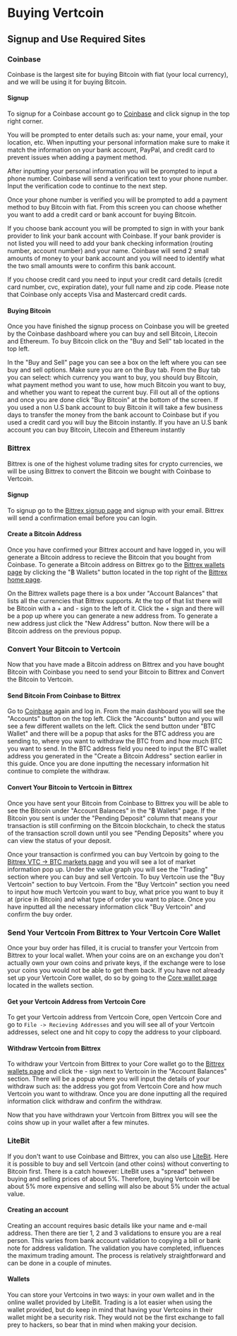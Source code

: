 # Buying Vertcoin

## Signup and Use Required Sites

### Coinbase
Coinbase is the largest site for buying Bitcoin with fiat (your local currency), and we will be using it for buying Bitcoin.

#### Signup
To signup for a Coinbase account go to [Coinbase](https://coinbase.com) and click signup in the top right corner.


You will be prompted to enter details such as: your name, your email, your location, etc. When inputting your personal information make sure to make it match the information on your bank account, PayPal, and credit card to prevent issues when adding a payment method.


After inputting your personal information you will be prompted to input a phone number. Coinbase will send a verification text to your phone number. Input the verification code to continue to the next step.


Once your phone number is verified you will be prompted to add a payment method to buy Bitcoin with fiat. From this screen you can choose whether you want to add a credit card or bank account for buying Bitcoin.


If you choose bank account you will be prompted to sign in with your bank provider to link your bank account with Coinbase. If your bank provider is not listed you will need to add your bank checking information (routing number, account number) and  your name. Coinbase will send 2 small amounts of money to your bank account and you will need to identify what the two small amounts were to confirm this bank account.


If you choose credit card you need to input your credit card details (credit card number, cvc, expiration date), your full name and zip code. Please note that Coinbase only accepts Visa and Mastercard credit cards.


#### Buying Bitcoin
Once you have finished the signup process on Coinbase you will be greeted by the Coinbase dashboard where you can buy and sell Bitcoin, Litecoin and Ethereum. To buy Bitcoin click on the "Buy and Sell" tab located in the top left.


In the "Buy and Sell" page you can see a box on the left where you can see buy and sell options. Make sure you are on the Buy tab. From the Buy tab you can select: which currency you want to buy, you should buy Bitcoin, what payment method you want to use, how much Bitcoin you want to buy, and whether you want to repeat the current buy. Fill out all of the options and once you are done click "Buy Bitcoin" at the bottom of the screen. If you used a non U.S bank account to buy Bitcoin it will take a few business days to transfer the money from the bank account to Coinbase but if you used a credit card you will buy the Bitcoin instantly. If you have an U.S bank account you can buy Bitcoin, Litecoin and Ethereum instantly


### Bittrex
Bittrex is one of the highest volume trading sites for crypto currencies, we will be using Bittrex to convert the Bitcoin we bought with Coinbase to Vertcoin.


#### Signup
To signup go to the [Bittrex signup page](https://bittrex.com/account/Register) and signup with your email. Bittrex will send a confirmation email before you can login.


#### Create a Bitcoin Address
Once you have confirmed your Bittrex account and have logged in, you will generate a Bitcoin address to recieve the Bitcoin that you bought from Coinbase. To generate a Bitcoin address on Bittrex go to the [Bittrex wallets page](bittrex.com/Balance) by clicking the "฿ Wallets" button located in the top right of the [Bittrex home page](https://bittrex.com/Home/Markets).


On the Bittrex wallets page there is a box under "Account Balances" that lists all the currencies that Bittrex supports. At the top of that list there will be Bitcoin with a + and - sign to the left of it. Click the + sign and there will be a pop up where you can generate a new address from. To generate a new address just click the "New Address" button. Now there will be a Bitcoin address on the previous popup.


### Convert Your Bitcoin to Vertcoin
Now that you have made a Bitcoin address on Bittrex and you have bought Bitcoin with Coinbase you need to send your Bitcoin to Bittrex and Convert the Bitcoin to Vertcoin.


#### Send Bitcoin From Coinbase to Bittrex
Go to [Coinbase](https://coinbase.com) again and log in. From the main dashboard you will see the "Accounts" button on the top left. Click the "Accounts" button and you will see a few different wallets on the left. Click the send button under "BTC Wallet" and there will be a popup that asks for the BTC address you are sending to, where you want to withdraw the BTC from and how much BTC you want to send. In the BTC address field you need to input the BTC wallet address you generated in the "Create a Bitcoin Address" section earlier in this guide. Once you are done inputting the necessary information hit continue to complete the withdraw.


#### Convert Your Bitcoin to Vertcoin in Bittrex
Once you have sent your Bitcoin from Coinbase to Bittrex you will be able to see the Bitcoin under "Account Balances" in the "฿ Wallets" page. If the Bitcoin you sent is under the "Pending Deposit" column that means your transaction is still confirming on the Bitcoin blockchain, to check the status of the transaction scroll down until you see "Pending Deposits" where you can view the status of your deposit.


Once your transaction is confirmed you can buy Vertcoin by going to the [Bittrex VTC -> BTC markets page](https://bittrex.com/Market/Index?MarketName=BTC-VTC) and you will see a lot of market information pop up. Under the value graph you will see the "Trading" section where you can buy and sell Vertcoin. To buy Vertcoin use the "Buy Vertcoin" section to buy Vertcoin. From the "Buy Vertcoin" section you need to input how much Vertcoin you want to buy, what price you want to buy it at (price in Bitcoin) and what type of order you want to place. Once you have inputted all the necessary information click "Buy Vertcoin" and confirm the buy order.  


### Send Your Vertcoin From Bittrex to Your Vertcoin Core Wallet
Once your buy order has filled, it is crucial to transfer your Vertcoin from Bittrex to your local wallet. When your coins are on an exchange you don't actually own your own coins and private keys, if the exchange were to lose your coins you would not be able to get them back. If you have not already set up your Vertcoin Core wallet, do so by going to the [Core wallet page](https://docs.vertcoin.org/Wallets/Core-Wallet/) located in the wallets section.


#### Get your Vertcoin Address from Vertcoin Core
To get your Vertcoin address from Vertcoin Core, open Vertcoin Core and go to `File -> Recieving Addresses` and you will see all of your Vertcoin addresses, select one and hit copy to copy the address to your clipboard.


#### Withdraw Vertcoin from Bittrex
To withdraw your Vertcoin from Bittrex to your Core wallet go to the [Bittrex wallets page](bittrex.com/Balance) and click the - sign next to Vertcoin in the "Account Balances" section. There will be a popup where you will input the details of your withdraw such as: the address you got from Vertcoin Core and how much Vertcoin you want to withdraw. Once you are done inputting all the required information click withdraw and confirm the withdraw.


Now that you have withdrawn your Vertcoin from Bittrex you will see the coins show up in your wallet after a few minutes.


### LiteBit
If you don't want to use Coinbase and Bittrex, you can also use [LiteBit](https://litebit.eu). Here it is possible to buy and sell Vertcoin (and other coins) without converting to Bitcoin first. There is a catch however: LiteBit uses a "spread" between buying and selling prices of about 5%. Therefore, buying Vertcoin will be about 5% more expensive and selling will also be about 5% under the actual value.


#### Creating an account
Creating an account requires basic details like your name and e-mail address. Then there are tier 1, 2 and 3 validations to ensure you are a real person. This varies from bank account validation to copying a bill or bank note for address validation. The validation you have completed, influences the maximum trading amount. The process is relatively straightforward and can be done in a couple of minutes.


#### Wallets
You can store your Vertcoins in two ways: in your own wallet and in the online wallet provided by LiteBit. Trading is a lot easier when using the wallet provided, but do keep in mind that having your Vertcoins in their wallet might be a security risk. They would not be the first exchange to fall prey to hackers, so bear that in mind when making your decision.
